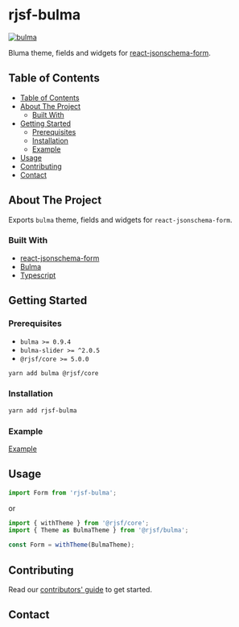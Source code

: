 # rjsf-bulma

[![bulma](https://bulma.io/images/bulma-logo.png)](https://bulma.io/)

Bluma theme, fields and widgets for [react-jsonschema-form](https://github.com/mozilla-services/react-jsonschema-form/).

## Table of Contents

- [Table of Contents](#table-of-contents)
- [About The Project](#about-the-project)
  - [Built With](#built-with)
- [Getting Started](#getting-started)
  - [Prerequisites](#prerequisites)
  - [Installation](#installation)
  - [Example](#example)
- [Usage](#usage)
- [Contributing](#contributing)
- [Contact](#contact)

## About The Project


Exports `bulma` theme, fields and widgets for `react-jsonschema-form`.

### Built With

- [react-jsonschema-form](https://github.com/mozilla-services/react-jsonschema-form/)
- [Bulma](https://bulma.io/)
- [Typescript](https://www.typescriptlang.org/)

## Getting Started

### Prerequisites

- `bulma >= 0.9.4`
- `bulma-slider >= ^2.0.5`
- `@rjsf/core >= 5.0.0`

```bash
yarn add bulma @rjsf/core
```

### Installation

```bash
yarn add rjsf-bulma
```

### Example

[Example](example/out/index.html)

## Usage

```js
import Form from 'rjsf-bulma';
```

or

```js
import { withTheme } from '@rjsf/core';
import { Theme as BulmaTheme } from '@rjsf/bulma';

const Form = withTheme(BulmaTheme);
```

## Contributing

Read our [contributors' guide](https://react-jsonschema-form.readthedocs.io/en/stable/contributing/) to get started.

## Contact

<!-- rjsf team: [https://github.com/orgs/rjsf-team/people](https://github.com/orgs/rjsf-team/people)

GitHub repository: [https://github.com/rjsf-team/react-jsonschema-form](https://github.com/rjsf-team/react-jsonschema-form) -->

<!-- MARKDOWN LINKS & IMAGES -->
<!-- https://www.markdownguide.org/basic-syntax/#reference-style-links -->

<!-- [build-shield]: https://github.com/rjsf-team/react-jsonschema-form/workflows/CI/badge.svg
[build-url]: https://github.com/rjsf-team/react-jsonschema-form/actions
[contributors-shield]: https://img.shields.io/github/contributors/rjsf-team/react-jsonschema-form.svg
[contributors-url]: https://github.com/rjsf-team/react-jsonschema-form/graphs/contributors
[license-shield]: https://img.shields.io/badge/license-Apache%202.0-blue.svg?style=flat-square
[license-url]: https://choosealicense.com/licenses/apache-2.0/
[npm-shield]: https://img.shields.io/npm/v/@rjsf/bootstrap-4/latest.svg?style=flat-square
[npm-url]: https://www.npmjs.com/package/@rjsf/bootstrap-4
[npm-dl-shield]: https://img.shields.io/npm/dm/@rjsf/bootstrap-4.svg?style=flat-square
[npm-dl-url]: https://www.npmjs.com/package/@rjsf/bootstrap-4
[product-screenshot]: https://raw.githubusercontent.com/rjsf-team/react-jsonschema-form/59a8206e148474bea854bbb004f624143fbcbac8/packages/bootstrap-4/screenshot.png -->
